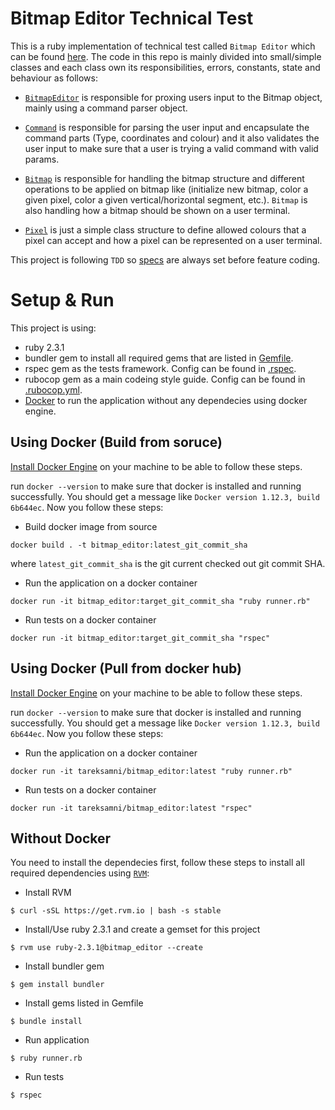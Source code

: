 # Bitmap Editor Technical Test

This is a ruby implementation of technical test called `Bitmap Editor` which can be found [here][1].
The code in this repo is mainly divided into small/simple classes and each class own its responsibilities, errors, constants, state and behaviour as follows:

+ [`BitmapEditor`][8] is responsible for proxing users input to the Bitmap object, mainly using a command parser object.

+ [`Command`][9] is responsible for parsing the user input and encapsulate the command parts (Type, coordinates and colour) and it also validates the user input to make sure that a user is trying a valid command with valid params.

+ [`Bitmap`][10] is responsible for handling the bitmap structure and different operations to be applied on bitmap like (initialize new bitmap, color a given pixel, color a given vertical/horizontal segment, etc.). `Bitmap` is also handling how a bitmap should be shown on a user terminal.

+ [`Pixel`][11] is just a simple class structure to define allowed colours that a pixel can accept and how a pixel can be represented on a user terminal.

This project is following `TDD` so [specs][12] are always set before feature coding.

# Setup & Run

This project is using:

+ ruby 2.3.1
+ bundler gem to install all required gems that are listed in [Gemfile][2].
+ rspec gem as the tests framework. Config can be found in [.rspec][3].
+ rubocop gem as a main codeing style guide. Config can be found in [.rubocop.yml][4].
+ [Docker][5] to run the application without any dependecies using docker engine.

## Using Docker (Build from soruce)

[Install Docker Engine][6] on your machine to be able to follow these steps.

run `docker --version` to make sure that docker is installed and running successfully. You should get a message like `Docker version 1.12.3, build 6b644ec`. Now you follow these steps:

+ Build docker image from source
```shell
docker build . -t bitmap_editor:latest_git_commit_sha
```
where `latest_git_commit_sha` is the git current checked out git commit SHA.

+ Run the application on a docker container
```shell
docker run -it bitmap_editor:target_git_commit_sha "ruby runner.rb"
```

+ Run tests on a docker container
```shell
docker run -it bitmap_editor:target_git_commit_sha "rspec"
```

## Using Docker (Pull from docker hub)

[Install Docker Engine][6] on your machine to be able to follow these steps.

run `docker --version` to make sure that docker is installed and running successfully. You should get a message like `Docker version 1.12.3, build 6b644ec`. Now you follow these steps:

+ Run the application on a docker container

```shell
docker run -it tareksamni/bitmap_editor:latest "ruby runner.rb"
```

+ Run tests on a docker container
```shell
docker run -it tareksamni/bitmap_editor:latest "rspec"
```

## Without Docker

You need to install the dependecies first, follow these steps to install all required dependencies using [`RVM`][7]:

+ Install RVM
```shell
$ curl -sSL https://get.rvm.io | bash -s stable
```

+ Install/Use ruby 2.3.1 and create a gemset for this project
```shell
$ rvm use ruby-2.3.1@bitmap_editor --create
```

+ Install bundler gem
```shell
$ gem install bundler
```

+ Install gems listed in Gemfile
```shell
$ bundle install
```

+ Run application
```shell
$ ruby runner.rb
```
+ Run tests
```shell
$ rspec
```

[1]: https://docs.google.com/document/d/1T3UiCgZNzPPPuXDB_Y_nIgA_-Ym96yeOJbBwb8cnnp4/edit#
[2]: https://github.com/itdddjulius/bitmap_editor/blob/master/Gemfile
[3]: https://github.com/itdddjulius/bitmap_editor/blob/master/.rspec
[4]: https://github.com/itdddjulius/bitmap_editor/blob/master/.rubocop.yml
[5]: https://github.com/itdddjulius/bitmap_editor/blob/master/Dockerfile
[6]: https://docs.docker.com/engine/installation/
[7]: https://rvm.io/
[8]: https://github.com/itdddjulius/bitmap_editor/blob/master/app/bitmap_editor.rb
[9]: https://github.com/itdddjulius/bitmap_editor/blob/master/app/command.rb
[10]: https://github.com/itdddjulius/bitmap_editor/blob/master/app/bitmap.rb 
[11]: https://github.com/itdddjulius/bitmap_editor/blob/master/app/pixel.rb
[12]: https://github.com/itdddjulius/bitmap_editor/tree/master/spec
